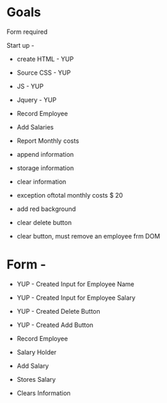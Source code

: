 # Goals

Form required

Start up -

- create HTML - YUP
- Source CSS - YUP
- JS - YUP
- Jquery - YUP

- Record Employee
- Add Salaries
- Report Monthly costs
- append information
- storage information
- clear information
- exception oftotal monthly costs $ 20
- add red background
- clear delete button
- clear button, must remove an employee frm DOM

# Form -

- YUP - Created Input for Employee Name
- YUP - Created Input for Employee Salary
- YUP - Created Delete Button
- YUP - Created Add Button

- Record Employee
- Salary Holder
- Add Salary
- Stores Salary
- Clears Information
